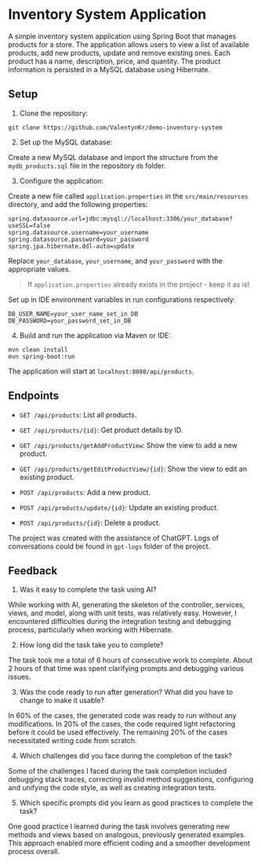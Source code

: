 # Inventory System Application

A simple inventory system application using Spring Boot that manages 
products for a store. The application allows users to view a list of 
available products, add new products, update and remove existing ones. 
Each product has a name, description, price, and quantity. The product 
information is persisted in a MySQL database using Hibernate.

## Setup

1. Clone the repository:

```
git clone https://github.com/ValentynKr/demo-inventory-system
```

2. Set up the MySQL database:

Create a new MySQL database and import the structure from the `mydb_products.sql` 
file in the repository `db` folder.

3. Configure the application:

Create a new file called `application.properties` in the `src/main/resources` directory, 
and add the following properties:

```
spring.datasource.url=jdbc:mysql://localhost:3306/your_database?useSSL=false
spring.datasource.username=your_username
spring.datasource.password=your_password
spring.jpa.hibernate.ddl-auto=update
```

Replace `your_database`, `your_username`, and `your_password` with the appropriate values.

>If `application.properties` already exists in the project - keep it as is!

Set up in IDE environment variables in run configurations respectively:

```
DB_USER_NAME=your_user_name_set_in_DB
DB_PASSWORD=your_password_set_in_DB
```

4. Build and run the application via Maven or IDE:

```
mvn clean install
mvn spring-boot:run
```

The application will start at `localhost:8080/api/products`.

## Endpoints

- `GET /api/products`: List all products.

- `GET /api/products/{id}`: Get product details by ID.

- `GET /api/products/getAddProductView`: Show the view to add a new product.

- `GET /api/products/getEditProductView/{id}`: Show the view to edit an existing product.

- `POST /api/products`: Add a new product.

- `POST /api/products/update/{id}`: Update an existing product.

- `POST /api/products/{id}`: Delete a product.

The project was created with the assistance of ChatGPT. Logs of conversations
could be found in `gpt-logs` folder of the project.

## Feedback

1. Was it easy to complete the task using AI? 

While working with AI, generating the skeleton of the controller, services, views, and model, along with unit tests, was relatively easy. However, I encountered difficulties during the integration testing and debugging process, particularly when working with Hibernate.

2. How long did the task take you to complete?

The task took me a total of 6 hours of consecutive work to complete. About 2 hours of that time was spent clarifying prompts and debugging various issues.

3. Was the code ready to run after generation? What did you have to change to make it usable?

In 60% of the cases, the generated code was ready to run without any modifications. In 20% of the cases, the code required light refactoring before it could be used effectively. The remaining 20% of the cases necessitated writing code from scratch.

4. Which challenges did you face during the completion of the task?

Some of the challenges I faced during the task completion included debugging stack traces, correcting invalid method suggestions, configuring and unifying the code style, as well as creating integration tests.

5. Which specific prompts did you learn as good practices to complete the task?

One good practice I learned during the task involves generating new methods and views based on analogous, previously generated examples. This approach enabled more efficient coding and a smoother development process overall.
